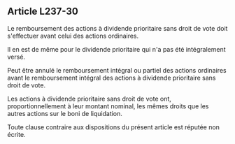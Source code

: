 Article L237-30
----
Le remboursement des actions à dividende prioritaire sans droit de vote doit
s'effectuer avant celui des actions ordinaires.

Il en est de même pour le dividende prioritaire qui n'a pas été intégralement
versé.

Peut être annulé le remboursement intégral ou partiel des actions ordinaires
avant le remboursement intégral des actions à dividende prioritaire sans droit
de vote.

Les actions à dividende prioritaire sans droit de vote ont, proportionnellement
à leur montant nominal, les mêmes droits que les autres actions sur le boni de
liquidation.

Toute clause contraire aux dispositions du présent article est réputée non
écrite.
